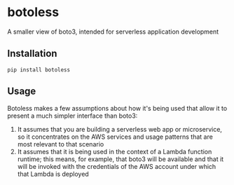 # botoless
 A smaller view of boto3, intended for serverless application development

## Installation

```
pip install botoless
```

## Usage

Botoless makes a few assumptions about how it's being used that allow it to present a much simpler interface than boto3:

1. It assumes that you are building a serverless web app or microservice, so it concentrates on the AWS services and usage patterns that are most relevant to that scenario
2. It assumes that it is being used in the context of a Lambda function runtime; this means, for example, that boto3 will be available and that it will be invoked with the credentials of the AWS account under which that Lambda is deployed


